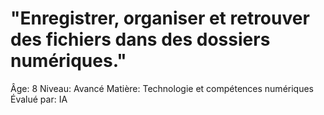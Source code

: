 # "Enregistrer, organiser et retrouver des fichiers dans des dossiers numériques."

Âge: 8
Niveau: Avancé
Matière: Technologie et compétences numériques
Évalué par: IA